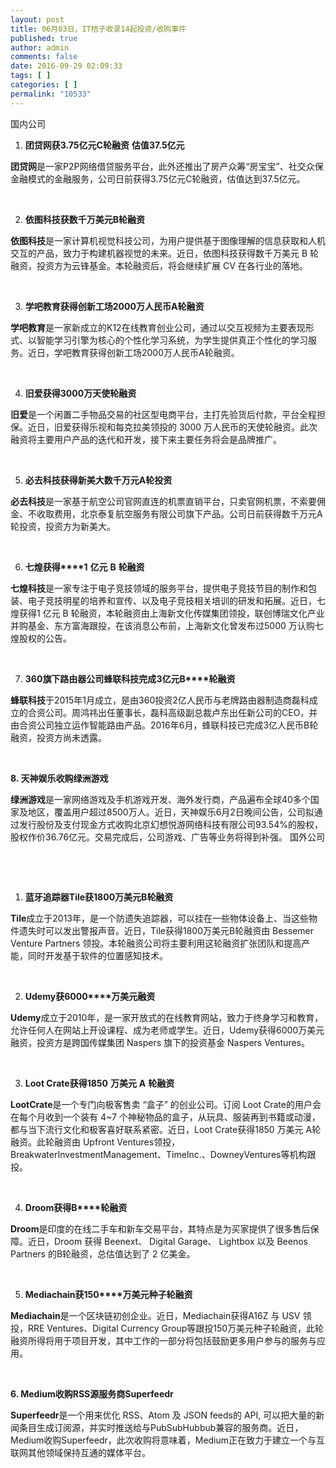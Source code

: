 ```yaml
---
layout: post
title: 06月03日，IT桔子收录14起投资/收购事件
published: true
author: admin
comments: false
date: 2016-09-29 02:09:33
tags: [ ]
categories: [ ]
permalink: "10533"
---
```

 国内公司   &nbsp; 

1. **团贷网获****3.75****亿元****C****轮融资** **估值****37.5****亿元**

**团贷网**是一家P2P网络借贷服务平台，此外还推出了房产众筹“房宝宝”、社交众保金融模式的金融服务，公司日前获得3.75亿元C轮融资，估值达到37.5亿元。

&nbsp;

2. **依图科技获数千万美元****B****轮融资**

**依图科技**是一家计算机视觉科技公司，为用户提供基于图像理解的信息获取和人机交互的产品，致力于构建机器视觉的未来。近日，依图科技获得数千万美元 B 轮融资，投资方为云锋基金。本轮融资后，将会继续扩展 CV 在各行业的落地。

&nbsp;

3. **学吧教育获得创新工场****2000****万人民币****A****轮融资**

**学吧教育**是一家新成立的K12在线教育创业公司，通过以交互视频为主要表现形式、以智能学习引擎为核心的个性化学习系统，为学生提供真正个性化的学习服务。近日，学吧教育获得创新工场2000万人民币A轮融资。

&nbsp;

4. **旧爱获得****3000****万天使轮融资**

**旧爱**是一个闲置二手物品交易的社区型电商平台，主打先验货后付款，平台全程担保。近日，旧爱获得乐视和每克拉美领投的 3000 万人民币的天使轮融资。此次融资将主要用户产品的迭代和开发，接下来主要任务将会是品牌推广。

&nbsp;

5. **必去科技获得新美大数千万元****A****轮投资**

**必去科技**是一家基于航空公司官网直连的机票直销平台，只卖官网机票，不索要佣金、不收取费用，北京泰复航空服务有限公司旗下产品。公司日前获得数千万元A轮投资，投资方为新美大。

&nbsp;

6. **七煌获得****1** **亿元** **B** **轮融资**

**七煌科技**是一家专注于电子竞技领域的服务平台，提供电子竞技节目的制作和包装、电子竞技明星的培养和宣传、以及电子竞技相关培训的研发和拓展。近日，七煌获得1 亿元 B 轮融资，本轮融资由上海新文化传媒集团领投，联创博瑞文化产业并购基金、东方富海跟投，在该消息公布前，上海新文化曾发布过5000 万认购七煌股权的公告。

&nbsp;

7. **360****旗下路由器公司蜂联科技完成****3****亿元****B****轮融资**

**蜂联科技**于2015年1月成立，是由360投资2亿人民币与老牌路由器制造商磊科成立的合资公司。周鸿祎出任董事长，磊科高级副总裁卢东出任新公司的CEO，并由合资公司独立运作智能路由产品。2016年6月，蜂联科技已完成3亿人民币B轮融资，投资方尚未透露。

&nbsp;

**8. 天神娱乐收购绿洲游戏**

**绿洲游戏**是一家网络游戏及手机游戏开发、海外发行商，产品遍布全球40多个国家及地区，覆盖用户超过8500万人。近日，天神娱乐6月2日晚间公告，公司拟通过发行股份及支付现金方式收购北京幻想悦游网络科技有限公司93.54%的股权，股权作价36.76亿元。交易完成后，公司游戏、广告等业务将得到补强。 国外公司 

&nbsp;  &nbsp; 

&nbsp;

1. **蓝牙追踪器****Tile****获****1800****万美元****B****轮融资**

**Tile**成立于2013年，是一个防遗失追踪器，可以挂在一些物体设备上、当这些物件遗失时可以发出警报声音。近日，Tile获得1800万美元B轮融资由 Bessemer Venture Partners 领投。本轮融资公司将主要利用这轮融资扩张团队和提高产能，同时开发基于软件的位置感知技术。

&nbsp;

2. **Udemy****获****6000****万美元融资**

**Udemy**成立于2010年，是一家开放式的在线教育网站，致力于终身学习和教育，允许任何人在网站上开设课程、成为老师或学生。近日，Udemy获得6000万美元融资，投资方是跨国传媒集团 Naspers 旗下的投资基金 Naspers Ventures。

&nbsp;

3. **Loot Crate****获得****1850** **万美元** **A** **轮融资**

**LootCrate**是一个专门向极客售卖 “盒子” 的创业公司。订阅 Loot Crate的用户会在每个月收到一个装有 4~7 个神秘物品的盒子，从玩具、服装再到书籍或动漫，都与当下流行文化和极客喜好联系紧密。近日，Loot Crate获得1850 万美元 A轮融资。此轮融资由 Upfront Ventures领投，BreakwaterInvestmentManagement、TimeInc.、DowneyVentures等机构跟投。

&nbsp;

4. **Droom****获得****B****轮融资**

**Droom**是印度的在线二手车和新车交易平台，其特点是为买家提供了很多售后保障。近日，Droom 获得 Beenext、 Digital Garage、 Lightbox 以及 Beenos Partners 的B轮融资，总估值达到了 2 亿美金。

&nbsp;

5. **Mediachain****获****150****万美元种子轮融资**

**Mediachain**是一个区块链初创企业。近日，Mediachain获得A16Z 与 USV 领投，RRE Ventures、Digital Currency Group等跟投150万美元种子轮融资，此轮融资所得将用于项目开发，其中工作的一部分将包括鼓励更多用户参与的服务与应用。

&nbsp;

**6. Medium收购RSS源服务商Superfeedr**

**Superfeedr**是一个用来优化 RSS、Atom 及 JSON feeds的 API, 可以把大量的新闻条目生成订阅源，并实时推送给与PubSubHubbub兼容的服务商。近日，Medium收购Superfeedr，此次收购将意味着，Medium正在致力于建立一个与互联网其他领域保持互通的媒体平台。 